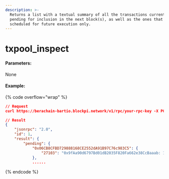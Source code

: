 ```yaml
---
description: >-
  Returns a list with a textual summary of all the transactions currently
  pending for inclusion in the next block(s), as well as the ones that are being
  scheduled for future execution only.
---
```


# txpool\_inspect

#### **Parameters:**

None

#### Example:

{% code overflow="wrap" %}
```json
// Request
curl https://berachain-bartio.blockpi.network/v1/rpc/your-rpc-key -X POST -H "Content-Type: application/json" --data '{"jsonrpc":"2.0","method":"txpool_inspect","params":[],"id":1}'

// Result
{
    "jsonrpc": "2.0",
    "id": 1,
    "result": {
        "pending": {
            "0x06CB8CFBD729888168CE2552dA91B97C76c983C5": {
                "27103": "0x9fAa90d6797Bd01dB2035F820Fa662e38CcBaaab: 14000000000000000000 wei + 720000 gas × 10787794844 wei"
            },
            ......
```
{% endcode %}

